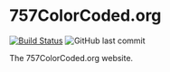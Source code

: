 # 757ColorCoded.org
[![Build Status](https://travis-ci.org/757colorcoded/website.svg?branch=master)](https://travis-ci.org/757colorcoded/website) ![GitHub last commit](https://img.shields.io/github/last-commit/757colorcoded/website.svg)


The 757ColorCoded.org website.
